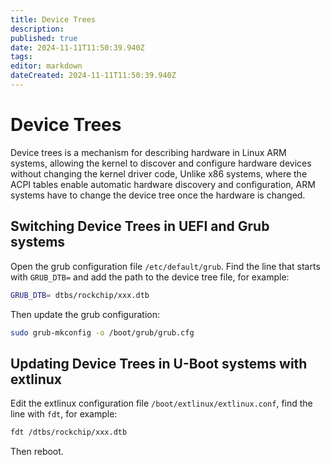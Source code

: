 ```yaml
---
title: Device Trees
description: 
published: true
date: 2024-11-11T11:50:39.940Z
tags: 
editor: markdown
dateCreated: 2024-11-11T11:50:39.940Z
---
```


# Device Trees
Device trees is a mechanism for describing hardware in Linux ARM systems, allowing the kernel to discover and configure hardware devices without changing the kernel driver code, Unlike x86 systems, where the ACPI tables  enable automatic hardware discovery and configuration, ARM systems have to change the device tree once the hardware is changed.

## Switching Device Trees in UEFI and Grub systems
Open the grub configuration file `/etc/default/grub`.
Find the line that starts with `GRUB_DTB=` and add the path to the device tree file, for example:

```bash
GRUB_DTB= dtbs/rockchip/xxx.dtb
```
Then update the grub configuration:
```bash
sudo grub-mkconfig -o /boot/grub/grub.cfg
```

## Updating Device Trees in U-Boot systems with extlinux
Edit the extlinux configuration file `/boot/extlinux/extlinux.conf`, find the line with `fdt`, for example:

```bash
fdt /dtbs/rockchip/xxx.dtb
```
Then reboot.
